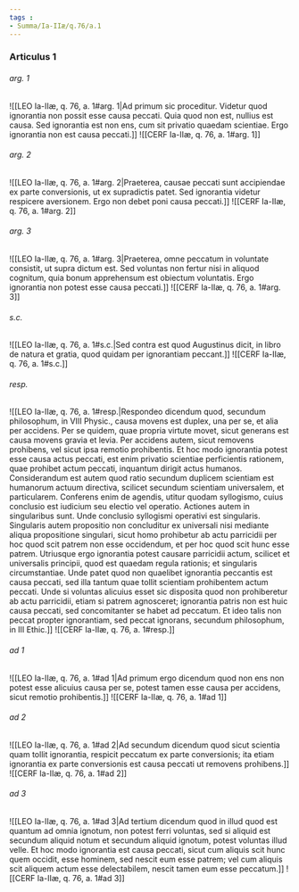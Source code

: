 ```yaml
---
tags : 
- Summa/Ia-IIæ/q.76/a.1
---
```


### Articulus 1

###### arg. 1
![[LEO Ia-IIæ, q. 76, a. 1#arg. 1|Ad primum sic proceditur. Videtur quod ignorantia non possit esse causa peccati. Quia quod non est, nullius est causa. Sed ignorantia est non ens, cum sit privatio quaedam scientiae. Ergo ignorantia non est causa peccati.]]
![[CERF Ia-IIæ, q. 76, a. 1#arg. 1]]

###### arg. 2
![[LEO Ia-IIæ, q. 76, a. 1#arg. 2|Praeterea, causae peccati sunt accipiendae ex parte conversionis, ut ex supradictis patet. Sed ignorantia videtur respicere aversionem. Ergo non debet poni causa peccati.]]
![[CERF Ia-IIæ, q. 76, a. 1#arg. 2]]

###### arg. 3
![[LEO Ia-IIæ, q. 76, a. 1#arg. 3|Praeterea, omne peccatum in voluntate consistit, ut supra dictum est. Sed voluntas non fertur nisi in aliquod cognitum, quia bonum apprehensum est obiectum voluntatis. Ergo ignorantia non potest esse causa peccati.]]
![[CERF Ia-IIæ, q. 76, a. 1#arg. 3]]

###### s.c.
![[LEO Ia-IIæ, q. 76, a. 1#s.c.|Sed contra est quod Augustinus dicit, in libro de natura et gratia, quod quidam per ignorantiam peccant.]]
![[CERF Ia-IIæ, q. 76, a. 1#s.c.]]

###### resp.
![[LEO Ia-IIæ, q. 76, a. 1#resp.|Respondeo dicendum quod, secundum philosophum, in VIII Physic., causa movens est duplex, una per se, et alia per accidens. Per se quidem, quae propria virtute movet, sicut generans est causa movens gravia et levia. Per accidens autem, sicut removens prohibens, vel sicut ipsa remotio prohibentis. Et hoc modo ignorantia potest esse causa actus peccati, est enim privatio scientiae perficientis rationem, quae prohibet actum peccati, inquantum dirigit actus humanos. Considerandum est autem quod ratio secundum duplicem scientiam est humanorum actuum directiva, scilicet secundum scientiam universalem, et particularem. Conferens enim de agendis, utitur quodam syllogismo, cuius conclusio est iudicium seu electio vel operatio. Actiones autem in singularibus sunt. Unde conclusio syllogismi operativi est singularis. Singularis autem propositio non concluditur ex universali nisi mediante aliqua propositione singulari, sicut homo prohibetur ab actu parricidii per hoc quod scit patrem non esse occidendum, et per hoc quod scit hunc esse patrem. Utriusque ergo ignorantia potest causare parricidii actum, scilicet et universalis principii, quod est quaedam regula rationis; et singularis circumstantiae. Unde patet quod non quaelibet ignorantia peccantis est causa peccati, sed illa tantum quae tollit scientiam prohibentem actum peccati. Unde si voluntas alicuius esset sic disposita quod non prohiberetur ab actu parricidii, etiam si patrem agnosceret; ignorantia patris non est huic causa peccati, sed concomitanter se habet ad peccatum. Et ideo talis non peccat propter ignorantiam, sed peccat ignorans, secundum philosophum, in III Ethic.]]
![[CERF Ia-IIæ, q. 76, a. 1#resp.]]

###### ad 1
![[LEO Ia-IIæ, q. 76, a. 1#ad 1|Ad primum ergo dicendum quod non ens non potest esse alicuius causa per se, potest tamen esse causa per accidens, sicut remotio prohibentis.]]
![[CERF Ia-IIæ, q. 76, a. 1#ad 1]]

###### ad 2
![[LEO Ia-IIæ, q. 76, a. 1#ad 2|Ad secundum dicendum quod sicut scientia quam tollit ignorantia, respicit peccatum ex parte conversionis; ita etiam ignorantia ex parte conversionis est causa peccati ut removens prohibens.]]
![[CERF Ia-IIæ, q. 76, a. 1#ad 2]]

###### ad 3
![[LEO Ia-IIæ, q. 76, a. 1#ad 3|Ad tertium dicendum quod in illud quod est quantum ad omnia ignotum, non potest ferri voluntas, sed si aliquid est secundum aliquid notum et secundum aliquid ignotum, potest voluntas illud velle. Et hoc modo ignorantia est causa peccati, sicut cum aliquis scit hunc quem occidit, esse hominem, sed nescit eum esse patrem; vel cum aliquis scit aliquem actum esse delectabilem, nescit tamen eum esse peccatum.]]
![[CERF Ia-IIæ, q. 76, a. 1#ad 3]]

